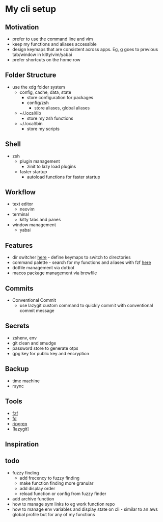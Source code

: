 # My cli setup

## Motivation

- prefer to use the command line and vim
- keep my functions and aliases accessible
- design keymaps that are consistent across apps. Eg, <modifier> g goes to previous tab/window in kitty/vim/yabai
- prefer shortcuts on the home row

## Folder Structure

- use the xdg folder system
  - config, cache, data, state
    - store configuration for packages
    - config/zsh
      - store aliases, global aliases
  - ~/.local/lib
    - store my zsh functions
  - ~/.local/bin
    - store my scripts

## Shell

- zsh
  - plugin management
    - zinit to lazy load plugins
  - faster startup
    - autoload functions for faster startup

## Workflow

- text editor
  - neovim
- terminal
  - kitty tabs and panes
- window management
  - yabai

## Features

- dir switcher [here](/config/tg/dir-switcher/README.md) - define keymaps to switch to directories
- command palette - search for my functions and aliases with fzf [here](/lib/zsh/fzf/home-functions)
- dotfile management via dotbot
- macos package management via brewfile

## Commits

- Conventional Commit
  - use lazygit custom command to quickly commit with conventional commit message

## Secrets

- zshenv, env
- git clean and smudge
- password store to generate otps
- gpg key for public key and encryption

## Backup

- time machine
- rsync

## Tools

- [fzf](https://github.com/junegunn/fzf)
- [fd](https://github.com/sharkdp/fd)
- [ripgrep](https://github.com/BurntSushi/ripgrep)
- [lazygit]

## Inspiration

## todo

- fuzzy finding
  - add frecency to fuzzy finding
  - make function finding more granular
  - add display order
  - reload function or config from fuzzy finder
- add archive function
- how to manage sym links to eg work function repo
- how to manage env variables and display state on cli - similar to an aws global profile but for any of my functions

